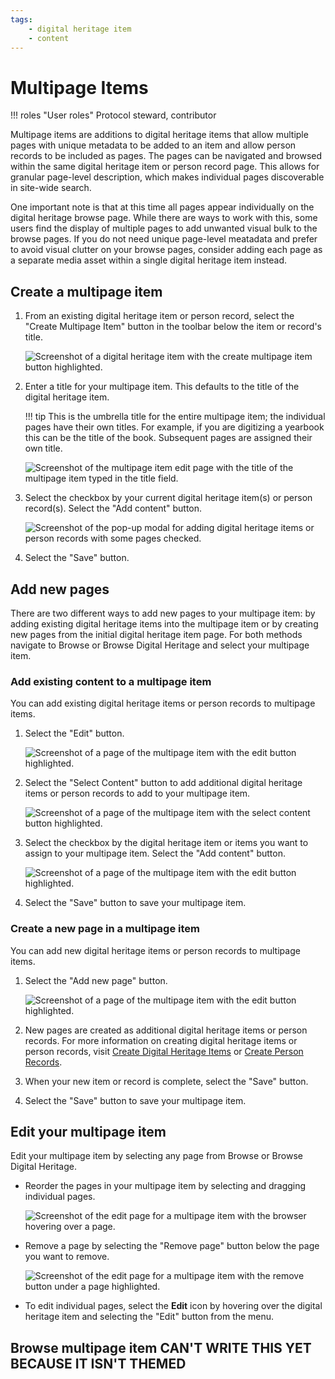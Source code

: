 ```yaml
---
tags:
    - digital heritage item
    - content
---
```

# Multipage Items

!!! roles "User roles" 
    Protocol steward, contributor

Multipage items are additions to digital heritage items that allow multiple pages with unique metadata to be added to an item and allow person records to be included as pages. The pages can be navigated and browsed within the same digital heritage item or person record page. This allows for granular page-level description, which makes individual pages discoverable in site-wide search.  

One important note is that at this time all pages appear individually on the digital heritage browse page. While there are ways to work with this, some users find the display of multiple pages to add unwanted visual bulk to the browse pages. If you do not need unique page-level meatadata and prefer to avoid visual clutter on your browse pages, consider adding each page as a separate media asset within a single digital heritage item instead.

## Create a multipage item

1. From an existing digital heritage item or person record, select the "Create Multipage Item" button in the toolbar below the item or record's title. 

    ![Screenshot of a digital heritage item with the create multipage item button highlighted.](../_embeds/multipage1.png)

2. Enter a title for your multipage item. This defaults to the title of the digital heritage item.

    !!! tip
        This is the umbrella title for the entire multipage item; the individual pages have their own titles. For example, if you are digitizing a yearbook this can be the title of the book. Subsequent pages are assigned their own title.

    ![Screenshot of the multipage item edit page with the title of the multipage item typed in the title field.](../_embeds/multipage2.png)

3. Select the checkbox by your current digital heritage item(s) or person record(s). Select the "Add content" button. 

    ![Screenshot of the pop-up modal for adding digital heritage items or person records with some pages checked.](../_embeds/multipage3.png)

4. Select the "Save" button.

## Add new pages

There are two different ways to add new pages to your multipage item: by adding existing digital heritage items into the multipage item or by creating new pages from the initial digital heritage item page. For both methods navigate to Browse or Browse Digital Heritage and select your multipage item.

### Add existing content to a multipage item

You can add existing digital heritage items or person records to multipage items.

1. Select the "Edit" button. 

    ![Screenshot of a page of the multipage item with the edit button highlighted.](../_embeds/placeholderscreenshot.png)

2. Select the "Select Content" button to add additional digital heritage items or person records to add to your multipage item.

    ![Screenshot of a page of the multipage item with the select content button highlighted.](../_embeds/placeholderscreenshot.png)

3. Select the checkbox by the digital heritage item or items you want to assign to your multipage item. Select the "Add content" button.

    ![Screenshot of a page of the multipage item with the edit button highlighted.](../_embeds/placeholderscreenshot.png)

4. Select the "Save" button to save your multipage item.

### Create a new page in a multipage item

You can add new digital heritage items or person records to multipage items.

1. Select the "Add new page" button.

    ![Screenshot of a page of the multipage item with the edit button highlighted.](../_embeds/placeholderscreenshot.png)

2. New pages are created as additional digital heritage items or person records. For more information on creating digital heritage items or person records, visit [Create Digital Heritage Items](CreateDHItem.md) or [Create Person Records](../person-records/CreatePersonRecords.md).
3. When your new item or record is complete, select the "Save" button. 
4. Select the "Save" button to save your multipage item.

## Edit your multipage item

Edit your multipage item by selecting any page from Browse or Browse Digital Heritage. 

- Reorder the pages in your multipage item by selecting and dragging individual pages.

    ![Screenshot of the edit page for a multipage item with the browser hovering over a page.](../_embeds/placeholderscreenshot.png)

- Remove a page by selecting the "Remove page" button below the page you want to remove.

    ![Screenshot of the edit page for a multipage item with the remove button under a page highlighted.](../_embeds/placeholderscreenshot.png)

- To edit individual pages, select the **Edit** icon by hovering over the digital heritage item and selecting the "Edit" button from the menu.

## Browse multipage item CAN'T WRITE THIS YET BECAUSE IT ISN'T THEMED